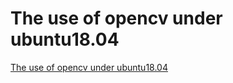 # The use of opencv under ubuntu18.04
[The use of opencv under ubuntu18.04](https://aiwithcloud.com/2022/09/16/the_use_of_opencv_under_ubuntu18-04/)